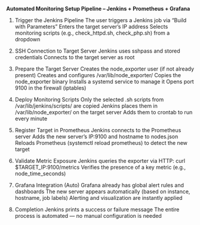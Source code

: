 **Automated Monitoring Setup Pipeline – Jenkins + Prometheus + Grafana**


1. Trigger the Jenkins Pipeline
The user triggers a Jenkins job via “Build with Parameters”
Enters the target server’s IP address
Selects monitoring scripts (e.g., check_httpd.sh, check_php.sh) from a dropdown

2. SSH Connection to Target Server
Jenkins uses sshpass and stored credentials
Connects to the target server as root

3. Prepare the Target Server
Creates the node_exporter user (if not already present)
Creates and configures /var/lib/node_exporter/
Copies the node_exporter binary
Installs a systemd service to manage it
Opens port 9100 in the firewall (iptables)

4. Deploy Monitoring Scripts
Only the selected .sh scripts from /var/lib/jenkins/scripts/ are copied
Jenkins places them in /var/lib/node_exporter/ on the target server
Adds them to crontab to run every minute

5. Register Target in Prometheus
Jenkins connects to the Prometheus server
Adds the new server’s IP:9100 and hostname to nodes.json
Reloads Prometheus (systemctl reload prometheus) to detect the new target

6. Validate Metric Exposure
Jenkins queries the exporter via HTTP: curl $TARGET_IP:9100/metrics
Verifies the presence of a key metric (e.g., node_time_seconds)

7. Grafana Integration (Auto)
Grafana already has global alert rules and dashboards
The new server appears automatically (based on instance, hostname, job labels)
Alerting and visualization are instantly applied

8. Completion
Jenkins prints a success or failure message
The entire process is automated — no manual configuration is needed

